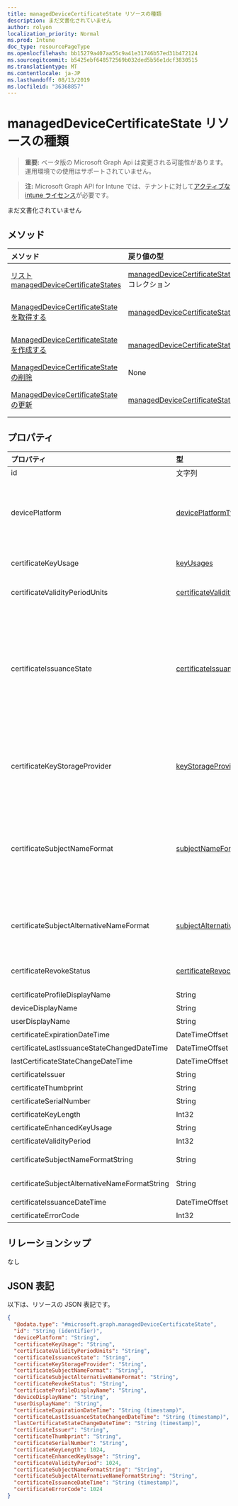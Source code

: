 ```yaml
---
title: managedDeviceCertificateState リソースの種類
description: まだ文書化されていません
author: rolyon
localization_priority: Normal
ms.prod: Intune
doc_type: resourcePageType
ms.openlocfilehash: bb15279a407aa55c9a41e31746b57ed31b472124
ms.sourcegitcommit: b5425ebf648572569b032ded5b56e1dcf3830515
ms.translationtype: MT
ms.contentlocale: ja-JP
ms.lasthandoff: 08/13/2019
ms.locfileid: "36368857"
---
```

# <a name="manageddevicecertificatestate-resource-type"></a>managedDeviceCertificateState リソースの種類

> **重要:** ベータ版の Microsoft Graph Api は変更される可能性があります。運用環境での使用はサポートされていません。

> **注:** Microsoft Graph API for Intune では、テナントに対して[アクティブな intune ライセンス](https://go.microsoft.com/fwlink/?linkid=839381)が必要です。

まだ文書化されていません

## <a name="methods"></a>メソッド
|メソッド|戻り値の型|説明|
|:---|:---|:---|
|[リスト managedDeviceCertificateStates](../api/intune-deviceconfig-manageddevicecertificatestate-list.md)|[managedDeviceCertificateState](../resources/intune-deviceconfig-manageddevicecertificatestate.md)コレクション|[ManagedDeviceCertificateState](../resources/intune-deviceconfig-manageddevicecertificatestate.md)オブジェクトのプロパティとリレーションシップをリストします。|
|[ManagedDeviceCertificateState を取得する](../api/intune-deviceconfig-manageddevicecertificatestate-get.md)|[managedDeviceCertificateState](../resources/intune-deviceconfig-manageddevicecertificatestate.md)|[ManagedDeviceCertificateState](../resources/intune-deviceconfig-manageddevicecertificatestate.md)オブジェクトのプロパティとリレーションシップを読み取ります。|
|[ManagedDeviceCertificateState を作成する](../api/intune-deviceconfig-manageddevicecertificatestate-create.md)|[managedDeviceCertificateState](../resources/intune-deviceconfig-manageddevicecertificatestate.md)|新しい[managedDeviceCertificateState](../resources/intune-deviceconfig-manageddevicecertificatestate.md)オブジェクトを作成します。|
|[ManagedDeviceCertificateState の削除](../api/intune-deviceconfig-manageddevicecertificatestate-delete.md)|None|[ManagedDeviceCertificateState](../resources/intune-deviceconfig-manageddevicecertificatestate.md)を削除します。|
|[ManagedDeviceCertificateState の更新](../api/intune-deviceconfig-manageddevicecertificatestate-update.md)|[managedDeviceCertificateState](../resources/intune-deviceconfig-manageddevicecertificatestate.md)|[ManagedDeviceCertificateState](../resources/intune-deviceconfig-manageddevicecertificatestate.md)オブジェクトのプロパティを更新します。|

## <a name="properties"></a>プロパティ
|プロパティ|型|説明|
|:---|:---|:---|
|id|文字列|エンティティのキー。|
|devicePlatform|[devicePlatformType](../resources/intune-shared-deviceplatformtype.md)|デバイスプラットフォーム。 可能な値は、`android`、`androidForWork`、`iOS`、`macOS`、`windowsPhone81`、`windows81AndLater`、`windows10AndLater`、`androidWorkProfile`、`unknown` です。|
|certificateKeyUsage|[keyUsages](../resources/intune-deviceconfig-keyusages.md)|キー使用法。 可能な値は、`keyEncipherment`、`digitalSignature` です。|
|certificateValidityPeriodUnits|[certificateValidityPeriodScale](../resources/intune-deviceconfig-certificatevalidityperiodscale.md)|有効期間の単位。 可能な値は、`days`、`months`、`years` です。|
|certificateIssuanceState|[certificateIssuanceStates](../resources/intune-deviceconfig-certificateissuancestates.md)|発行状態。 可能な値: `unknown`、 `challengeIssued` `challengeIssueFailed` `requestCreationFailed` `requestSubmitFailed` `challengeValidationSucceeded` `challengeValidationFailed` `issueFailed` `issuePending` `issued` `responseProcessingFailed` `responsePending`、、、、、、、、、、、、 `enrollmentSucceeded` `enrollmentNotNeeded` `revoked` `removedFromCollection` `renewVerified` `installFailed` `installed`, `deleteFailed`, `deleted`, `renewalRequested`, `requested`.|
|certificateKeyStorageProvider|[keyStorageProviderOption](../resources/intune-deviceconfig-keystorageprovideroption.md)|キーストレージプロバイダー。 使用可能な値は、`useTpmKspOtherwiseUseSoftwareKsp`、`useTpmKspOtherwiseFail`、`usePassportForWorkKspOtherwiseFail`、`useSoftwareKsp` です。|
|certificateSubjectNameFormat|[subjectNameFormat](../resources/intune-deviceconfig-subjectnameformat.md)|サブジェクト名の形式。 可能な値は、`commonName`、`commonNameIncludingEmail`、`commonNameAsEmail`、`custom`、`commonNameAsIMEI`、`commonNameAsSerialNumber`、`commonNameAsAadDeviceId`、`commonNameAsIntuneDeviceId`、`commonNameAsDurableDeviceId` です。|
|certificateSubjectAlternativeNameFormat|[subjectAlternativeNameType](../resources/intune-deviceconfig-subjectalternativenametype.md)|サブジェクトの別名形式。 可能な値は、`none`、`emailAddress`、`userPrincipalName`、`customAzureADAttribute`、`domainNameService` です。|
|certificateRevokeStatus|[certificateRevocationStatus](../resources/intune-deviceconfig-certificaterevocationstatus.md)|状態を取り消します。 可能な値は、`none`、`pending`、`issued`、`failed`、`revoked` です。|
|certificateProfileDisplayName|String|証明書プロファイルの表示名|
|deviceDisplayName|String|デバイスの表示名|
|userDisplayName|String|ユーザーの表示名|
|certificateExpirationDateTime|DateTimeOffset|証明書の有効期限|
|certificateLastIssuanceStateChangedDateTime|DateTimeOffset|証明書の発行状態の最終変更|
|lastCertificateStateChangeDateTime|DateTimeOffset|証明書の発行状態の最終変更|
|certificateIssuer|String|発行者|
|certificateThumbprint|String|拇印|
|certificateSerialNumber|String|シリアル番号|
|certificateKeyLength|Int32|キーの長さ|
|certificateEnhancedKeyUsage|String|拡張キーの使用|
|certificateValidityPeriod|Int32|有効期間|
|certificateSubjectNameFormatString|String|カスタムサブジェクト名の形式のサブジェクト名の書式指定文字列|
|certificateSubjectAlternativeNameFormatString|String|カスタム書式のサブジェクトの別名書式文字列|
|certificateIssuanceDateTime|DateTimeOffset|発行日|
|certificateErrorCode|Int32|エラー コード|

## <a name="relationships"></a>リレーションシップ
なし

## <a name="json-representation"></a>JSON 表記
以下は、リソースの JSON 表記です。
<!-- {
  "blockType": "resource",
  "keyProperty": "id",
  "@odata.type": "microsoft.graph.managedDeviceCertificateState"
}
-->
``` json
{
  "@odata.type": "#microsoft.graph.managedDeviceCertificateState",
  "id": "String (identifier)",
  "devicePlatform": "String",
  "certificateKeyUsage": "String",
  "certificateValidityPeriodUnits": "String",
  "certificateIssuanceState": "String",
  "certificateKeyStorageProvider": "String",
  "certificateSubjectNameFormat": "String",
  "certificateSubjectAlternativeNameFormat": "String",
  "certificateRevokeStatus": "String",
  "certificateProfileDisplayName": "String",
  "deviceDisplayName": "String",
  "userDisplayName": "String",
  "certificateExpirationDateTime": "String (timestamp)",
  "certificateLastIssuanceStateChangedDateTime": "String (timestamp)",
  "lastCertificateStateChangeDateTime": "String (timestamp)",
  "certificateIssuer": "String",
  "certificateThumbprint": "String",
  "certificateSerialNumber": "String",
  "certificateKeyLength": 1024,
  "certificateEnhancedKeyUsage": "String",
  "certificateValidityPeriod": 1024,
  "certificateSubjectNameFormatString": "String",
  "certificateSubjectAlternativeNameFormatString": "String",
  "certificateIssuanceDateTime": "String (timestamp)",
  "certificateErrorCode": 1024
}
```



